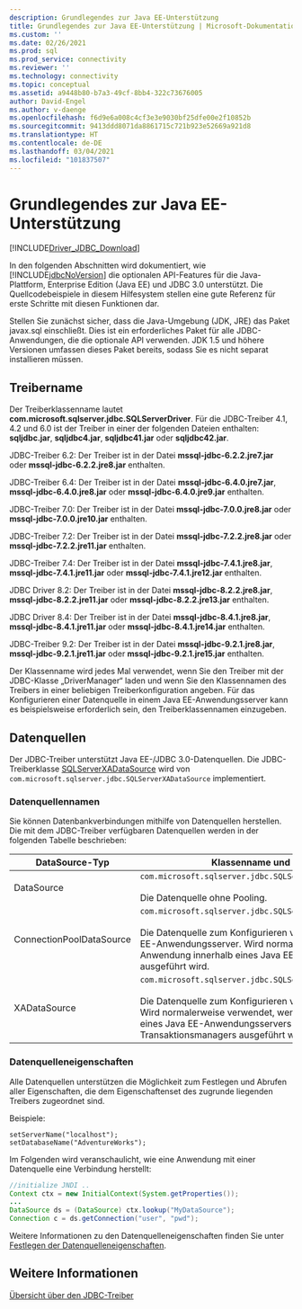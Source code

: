 ```yaml
---
description: Grundlegendes zur Java EE-Unterstützung
title: Grundlegendes zur Java EE-Unterstützung | Microsoft-Dokumentation
ms.custom: ''
ms.date: 02/26/2021
ms.prod: sql
ms.prod_service: connectivity
ms.reviewer: ''
ms.technology: connectivity
ms.topic: conceptual
ms.assetid: a9448b80-b7a3-49cf-8bb4-322c73676005
author: David-Engel
ms.author: v-daenge
ms.openlocfilehash: f6d9e6a008c4cf3e3e9030bf25dfe00e2f10852b
ms.sourcegitcommit: 9413ddd8071da8861715c721b923e52669a921d8
ms.translationtype: HT
ms.contentlocale: de-DE
ms.lasthandoff: 03/04/2021
ms.locfileid: "101837507"
---
```

# <a name="understanding-java-ee-support"></a>Grundlegendes zur Java EE-Unterstützung

[!INCLUDE[Driver_JDBC_Download](../../includes/driver_jdbc_download.md)]

In den folgenden Abschnitten wird dokumentiert, wie [!INCLUDE[jdbcNoVersion](../../includes/jdbcnoversion_md.md)] die optionalen API-Features für die Java-Plattform, Enterprise Edition (Java EE) und JDBC 3.0 unterstützt. Die Quellcodebeispiele in diesem Hilfesystem stellen eine gute Referenz für erste Schritte mit diesen Funktionen dar.  
  
Stellen Sie zunächst sicher, dass die Java-Umgebung (JDK, JRE) das Paket javax.sql einschließt. Dies ist ein erforderliches Paket für alle JDBC-Anwendungen, die die optionale API verwenden. JDK 1.5 und höhere Versionen umfassen dieses Paket bereits, sodass Sie es nicht separat installieren müssen.  
  
## <a name="driver-name"></a>Treibername

Der Treiberklassenname lautet **com.microsoft.sqlserver.jdbc.SQLServerDriver**. Für die JDBC-Treiber 4.1, 4.2 und 6.0 ist der Treiber in einer der folgenden Dateien enthalten: **sqljdbc.jar**, **sqljdbc4.jar**, **sqljdbc41.jar** oder **sqljdbc42.jar**.

JDBC-Treiber 6.2: Der Treiber ist in der Datei **mssql-jdbc-6.2.2.jre7.jar** oder **mssql-jdbc-6.2.2.jre8.jar** enthalten.

JDBC-Treiber 6.4: Der Treiber ist in der Datei **mssql-jdbc-6.4.0.jre7.jar**, **mssql-jdbc-6.4.0.jre8.jar** oder **mssql-jdbc-6.4.0.jre9.jar** enthalten.

JDBC-Treiber 7.0: Der Treiber ist in der Datei **mssql-jdbc-7.0.0.jre8.jar** oder **mssql-jdbc-7.0.0.jre10.jar** enthalten.

JDBC-Treiber 7.2: Der Treiber ist in der Datei **mssql-jdbc-7.2.2.jre8.jar** oder **mssql-jdbc-7.2.2.jre11.jar** enthalten.

JDBC-Treiber 7.4: Der Treiber ist in der Datei **mssql-jdbc-7.4.1.jre8.jar**, **mssql-jdbc-7.4.1.jre11.jar** oder **mssql-jdbc-7.4.1.jre12.jar** enthalten.

JDBC Driver 8.2: Der Treiber ist in der Datei **mssql-jdbc-8.2.2.jre8.jar**, **mssql-jdbc-8.2.2.jre11.jar** oder **mssql-jdbc-8.2.2.jre13.jar** enthalten.

JDBC Driver 8.4: Der Treiber ist in der Datei **mssql-jdbc-8.4.1.jre8.jar**, **mssql-jdbc-8.4.1.jre11.jar** oder **mssql-jdbc-8.4.1.jre14.jar** enthalten.

JDBC-Treiber 9.2: Der Treiber ist in der Datei **mssql-jdbc-9.2.1.jre8.jar**, **mssql-jdbc-9.2.1.jre11.jar** oder **mssql-jdbc-9.2.1.jre15.jar** enthalten.

Der Klassenname wird jedes Mal verwendet, wenn Sie den Treiber mit der JDBC-Klasse „DriverManager“ laden und wenn Sie den Klassennamen des Treibers in einer beliebigen Treiberkonfiguration angeben. Für das Konfigurieren einer Datenquelle in einem Java EE-Anwendungsserver kann es beispielsweise erforderlich sein, den Treiberklassennamen einzugeben.  
  
## <a name="data-sources"></a>Datenquellen

Der JDBC-Treiber unterstützt Java EE-/JDBC 3.0-Datenquellen. Die JDBC-Treiberklasse [SQLServerXADataSource](../../connect/jdbc/reference/sqlserverxadatasource-class.md) wird von `com.microsoft.sqlserver.jdbc.SQLServerXADataSource` implementiert.  
  
### <a name="datasource-names"></a>Datenquellennamen

Sie können Datenbankverbindungen mithilfe von Datenquellen herstellen. Die mit dem JDBC-Treiber verfügbaren Datenquellen werden in der folgenden Tabelle beschrieben:  
  
|DataSource-Typ|Klassenname und Beschreibung|  
|---------------|--------------------------|  
|DataSource|`com.microsoft.sqlserver.jdbc.SQLServerDataSource` <br/> <br/> Die Datenquelle ohne Pooling.|  
|ConnectionPoolDataSource|`com.microsoft.sqlserver.jdbc.SQLServerConnectionPoolDataSource` <br/> <br/> Die Datenquelle zum Konfigurieren von Verbindungspools für Java EE-Anwendungsserver. Wird normalerweise verwendet, wenn die Anwendung innerhalb eines Java EE-Anwendungsservers ausgeführt wird.|  
|XADataSource|`com.microsoft.sqlserver.jdbc.SQLServerXADataSource` <br/> <br/> Die Datenquelle zum Konfigurieren von Java EE-XA-Datenquellen. Wird normalerweise verwendet, wenn die Anwendung innerhalb eines Java EE-Anwendungsservers und eines XA-Transaktionsmanagers ausgeführt wird.|  
  
### <a name="data-source-properties"></a>Datenquelleneigenschaften

Alle Datenquellen unterstützen die Möglichkeit zum Festlegen und Abrufen aller Eigenschaften, die dem Eigenschaftenset des zugrunde liegenden Treibers zugeordnet sind.  
  
Beispiele:  
  
`setServerName("localhost");`  
`setDatabaseName("AdventureWorks");`  
  
Im Folgenden wird veranschaulicht, wie eine Anwendung mit einer Datenquelle eine Verbindung herstellt:  

```java
//initialize JNDI ..  
Context ctx = new InitialContext(System.getProperties());
...
DataSource ds = (DataSource) ctx.lookup("MyDataSource");
Connection c = ds.getConnection("user", "pwd");  
```

Weitere Informationen zu den Datenquelleneigenschaften finden Sie unter [Festlegen der Datenquelleneigenschaften](../../connect/jdbc/setting-the-data-source-properties.md).  
  
## <a name="see-also"></a>Weitere Informationen

[Übersicht über den JDBC-Treiber](../../connect/jdbc/overview-of-the-jdbc-driver.md)  
